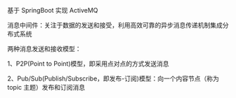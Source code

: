 基于 SpringBoot 实现 ActiveMQ 

消息中间件：关注于数据的发送和接受，利用高效可靠的异步消息传递机制集成分布式系统

两种消息发送和接收模型：

1、P2P(Point to Point)模型，即采用点对点的方式发送消息

2、Pub/Sub(Publish/Subscribe，即发布-订阅)模型：向一个内容节点（称为 topic 主题）发布和订阅消息

